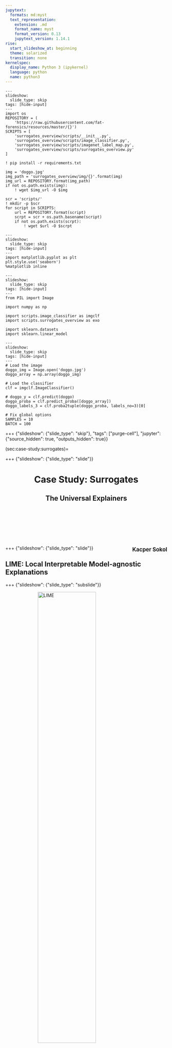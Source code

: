 ```yaml
---
jupytext:
  formats: md:myst
  text_representation:
    extension: .md
    format_name: myst
    format_version: 0.13
    jupytext_version: 1.14.1
rise:
  start_slideshow_at: beginning
  theme: solarized
  transition: none
kernelspec:
  display_name: Python 3 (ipykernel)
  language: python
  name: python3
---
```


```{code-cell} ipython3
---
slideshow:
  slide_type: skip
tags: [hide-input]
---
import os
REPOSITORY = (
    'https://raw.githubusercontent.com/fat-forensics/resources/master/{}')
SCRIPTS = [
    'surrogates_overview/scripts/__init__.py',
    'surrogates_overview/scripts/image_classifier.py',
    'surrogates_overview/scripts/imagenet_label_map.py',
    'surrogates_overview/scripts/surrogates_overview.py'
]

! pip install -r requirements.txt

img = 'doggo.jpg'
img_path = 'surrogates_overview/img/{}'.format(img)
img_url = REPOSITORY.format(img_path)
if not os.path.exists(img):
    ! wget $img_url -O $img

scr = 'scripts/'
! mkdir -p $scr
for script in SCRIPTS:
    url = REPOSITORY.format(script)
    scrpt = scr + os.path.basename(script)
    if not os.path.exists(scrpt):
        ! wget $url -O $scrpt
```

```{code-cell} ipython3
---
slideshow:
  slide_type: skip
tags: [hide-input]
---
import matplotlib.pyplot as plt
plt.style.use('seaborn')
%matplotlib inline
```

```{code-cell} ipython3
---
slideshow:
  slide_type: skip
tags: [hide-input]
---
from PIL import Image

import numpy as np

import scripts.image_classifier as imgclf
import scripts.surrogates_overview as exo

import sklearn.datasets
import sklearn.linear_model
```

```{code-cell} ipython3
---
slideshow:
  slide_type: skip
tags: [hide-input]
---
# Load the image
doggo_img = Image.open('doggo.jpg')
doggo_array = np.array(doggo_img)

# Load the classifier
clf = imgclf.ImageClassifier()

# doggo_y = clf.predict(doggo)
doggo_proba = clf.predict_proba([doggo_array])
doggo_labels_3 = clf.proba2tuple(doggo_proba, labels_no=3)[0]

# Fix global options
SAMPLES = 10
BATCH = 100
```

+++ {"slideshow": {"slide_type": "skip"}, "tags": ["purge-cell"], "jupyter": {"source_hidden": true, "outputs_hidden": true}}

(sec:case-study:surrogates)=

+++ {"slideshow": {"slide_type": "slide"}}

<h1 style="text-align: center">Case Study: Surrogates</h1>
<h2 style="text-align: center">The Universal Explainers</h2>
<br><br><br><br><br><br>
<p style="vertical-align:bottom; float:right; font-size: 120%;"><b>Kacper Sokol</b></p>

+++ {"slideshow": {"slide_type": "slide"}}

## LIME: Local Interpretable Model-agnostic Explanations ##

+++ {"slideshow": {"slide_type": "subslide"}}

<img width="60%" align="middle" src="../../../assets/images/figures/lime.png" alt="LIME" style="display: block; margin-left: auto; margin-right: auto;">
    
<span style="font-size: 18px;">(*Ribeiro et al., 2016. "Why should I trust you?" Explaining the predictions of any classifier*)</span>

+++ {"slideshow": {"slide_type": "subslide"}}

### Benefits ###

<div class="row">
<div class="column">

* **Model-agnostic** – work with any black box
* **Post-hoc** – can be retrofitted into pre-existing predictors
* **Data-universal** – work with image, tabular and text data because of interpretable data representations

</div>
<div class="column">
<br><br>

<!-- https://www.kindpng.com/imgv/hTbmhJ_silver-bullet-image-png-transparent-png/ -->
<img width="90%" align="middle" src="../../../assets/images/figures/bullet.png" alt="silver bullet" style="display: block; margin-left: auto; margin-right: auto;">

</div>
</div>

+++ {"slideshow": {"slide_type": "subslide"}}

### No Free Lunch ###

<div class="row">

<div class="column">

<br>
<img width="90%" align="middle" src="../../../assets/images/figures/stop.png" alt="ante-hoc explainability" style="display: block; margin-left: auto; margin-right: auto;">

</div>

<div class="column fragment">
</br></br></br>

- Post-hoc explainers have poor fidelity
- A **generic** eXplainable Artificial Intelligence process is *beyond our reach* at the moment

</div>

</div>

+++ {"slideshow": {"slide_type": "subslide"}}

### bLIMEy, there has to be a better way... ###

<img width="15%" style="vertical-align:top; float:right;" src="../../../assets/images/figures/blimey.jpg">

bLIMEy &rarr; build LIME yourself\
(*Sokol et al., 2019. bLIMEy: Surrogate prediction explanations beyond LIME*)
* Framework for building surrogate explainers
* Meta-algorithm for operationalising them
* Accompanied by analysis of surrogate building blocks (akin to a user guide)
* Practical recommendations

**Good news:** A means to build flexible, faithful, interactive, ... surrogates\
**Not so good news:** It requires effort

<img width="35%" align="right" src="../../../assets/images/figures/blimey-proc.svg" alt="bLIMEy framework" style="vertical-align:top; float:right;">

+++ {"slideshow": {"slide_type": "skip"}}

### bLIMEy Framework

<img width="90%" align="middle" src="../../../assets/images/figures/blimey-proc.svg" alt="bLIMEy framework" style="display: block; margin-left: auto; margin-right: auto;">

+++ {"slideshow": {"slide_type": "subslide"}}

### Operationalising surrogates ###

</br>
<div class="row">
<div style="flex: 75%;">

- To **use** surrogates, we need to understand
  * their provenance
  * how to (correctly) interpret their explanations

- To **build** surrogates, we should
  * choose suitable building blocks
  * evaluate & validate these

</div>
<div style="flex: 25%;">

<img width="95%" align="middle" src="../../../assets/images/figures/lime.png" alt="LIME" style="display: block; margin-left: auto; margin-right: auto;">

<!-- **LIME: Local Interpretable Model-agnostic Explanations** -->
    
<!-- <span style="font-size: 18px;">(*Ribeiro et al., 2016. "Why should I trust you?" Explaining the predictions of any classifier*)</span> -->

</div>
</div>

+++ {"slideshow": {"slide_type": "slide"}}

## Surrogate Image Explainers ##

+++ {"slideshow": {"slide_type": "subslide"}}

### Image surrogates (LIME) ###

<div class="row">
<div class="column">
<br>
<img width="50%" align="middle" src="../../../assets/images/figures/lime.png" alt="LIME" style="display: block; margin-left: auto; margin-right: auto;">

</div>
<div class="column fragment">
<br>
<img width="70%" align="middle" src="../../../assets/images/figures/surrogate-images.svg" alt="bLIMEy image" style="display: block; margin-left: auto; margin-right: auto;">

</div>
</div>

+++ {"slideshow": {"slide_type": "-"}}

<img width="70%" align="middle" src="../../../assets/images/figures/blimey_img.png" alt="bLIMEy image explanation" style="display: block; margin-left: auto; margin-right: auto;">

+++ {"slideshow": {"slide_type": "subslide"}}

### Segmentation-based interpretable representation ###

</br>
<img height="100%" align="middle" src="../../../assets/images/figures/int_rep-img_ir.svg" alt="bLIMEy image interpretable representation -- forward" style="display: block; margin-left: auto; margin-right: auto;">
<br>
<img height="100%" align="middle" src="../../../assets/images/figures/int_rep-img_ri.svg" alt="bLIMEy image interpretable representation -- reverse" style="display: block; margin-left: auto; margin-right: auto;">

+++ {"slideshow": {"slide_type": "subslide"}}

### Black-box prediction ###

```{code-cell} ipython3
---
slideshow:
  slide_type: skip
tags: [hide-input]
---
classification = exo.plot_image_prediction(doggo_labels_3, doggo_array)
```

```{code-cell} ipython3
---
slideshow:
  slide_type: '-'
tags: [hide-input]
---
classification
```

+++ {"slideshow": {"slide_type": "subslide"}}

### Prediction explanation ###

```{code-cell} ipython3
---
slideshow:
  slide_type: skip
tags: [hide-input]
---
# LIME explanation for tennis ball/golden retriever/Labrador retriever <->
# image colouring <-> bar plot
explain_classes = [(i[0], i[2]) for i in doggo_labels_3]
blimey_image = exo.build_image_blimey(
    doggo_array,
    clf.predict_proba,
    explain_classes,
    explanation_size=5,
    segments_number=13,
    occlusion_colour='mean',
    samples_number=SAMPLES,
    batch_size=BATCH,
    random_seed=42)
```

```{code-cell} ipython3
---
slideshow:
  slide_type: '-'
tags: [hide-input]
---
exo.plot_image_explanation(blimey_image, explain_classes[0])
```

+++ {"slideshow": {"slide_type": "subslide"}}

### Prediction explanation ###

```{code-cell} ipython3
---
slideshow:
  slide_type: '-'
tags: [hide-input]
---
exo.plot_image_explanation(blimey_image, explain_classes[1])
```

```{code-cell} ipython3
---
slideshow:
  slide_type: skip
tags: [hide-input]
---
exo.plot_image_explanation(blimey_image, explain_classes[2])
```

+++ {"slideshow": {"slide_type": "subslide"}}

### Explainer demo ###

```{code-cell} ipython3
---
slideshow:
  slide_type: skip
tags: [hide-input]
---
# Configure widgets to select occlusion colour, segmentation granularity and
# explained class
colour_selection = {
    i: i for i in ['mean', 'black', 'white', 'randomise-patch', 'green']
}
granularity_selection = {'low': 13, 'medium': 30, 'high': 50}
class_selection = {label: class_id for label, class_id in explain_classes}
```

```{code-cell} ipython3
---
slideshow:
  slide_type: skip
tags: [hide-input]
---
# Generate explanations
blimey_image_collection = {}
for gran_name, gran_number in granularity_selection.items():
    blimey_image_collection[gran_name] = {}
    for col_name in colour_selection:
        blimey_image_collection[gran_name][col_name] = exo.build_image_blimey(
            doggo_array,
            clf.predict_proba,
            explain_classes,
            explanation_size=5,
            segments_number=gran_number,
            occlusion_colour=col_name,
            samples_number=SAMPLES,
            batch_size=BATCH,
            random_seed=42)
```

```{code-cell} ipython3
---
slideshow:
  slide_type: skip
tags: [hide-input]
---
# Plot bar-plot explanation, image explanation and randomly occluded example
surrogate_image_explainer = exo.generate_image_widget(
    blimey_image_collection,
    granularity_selection,
    colour_selection,
    class_selection)
```

```{code-cell} ipython3
---
slideshow:
  slide_type: '-'
tags: [hide-input]
---
surrogate_image_explainer
```

+++ {"slideshow": {"slide_type": "subslide"}}

### Segmentation granularity and occlusion colour – 5 segments ###
<img width="65%" align="middle" src="../../../assets/images/figures/intrep_img_5.svg" alt="bLIMEy image -- 5 segments" style="display: block; margin-left: auto; margin-right: auto;">

+++ {"slideshow": {"slide_type": "subslide"}}

### Segmentation granularity and occlusion colour – 40 segments ###

<img width="65%" align="middle" src="../../../assets/images/figures/intrep_img_40.svg" alt="bLIMEy image -- 40 segments" style="display: block; margin-left: auto; margin-right: auto;">

+++ {"slideshow": {"slide_type": "slide"}}

## Surrogate Explainers of Tabular Data ##

+++ {"slideshow": {"slide_type": "subslide"}}

### Classifying iris flowers ###

<img width="30%" align="middle" src="../../../assets/images/figures/iris.png" alt="Iris Data Set" style="display: block; margin-left: auto; margin-right: auto;">
<img width="70%" align="middle" src="../../../assets/images/figures/iris-classes.jpeg" alt="Iris Classes" style="display: block; margin-left: auto; margin-right: auto;">

```{code-cell} ipython3
---
slideshow:
  slide_type: skip
tags: [hide-input]
---
# Load the iris data set
iris = sklearn.datasets.load_iris()
iris_X = iris.data  # [:, :2]  #  take the first two features only
iris_y = iris.target

iris_labels = iris.target_names
iris_feature_names = iris.feature_names

label2class = {lab: i for i, lab in enumerate(iris_labels)}
feature2name = {i: feat for i, feat in enumerate(iris_feature_names)}

# Fit the classifier
logreg = sklearn.linear_model.LogisticRegression(C=1e5)
logreg.fit(iris_X, iris_y)
```

```{code-cell} ipython3
---
slideshow:
  slide_type: skip
tags: [hide-input]
---
# Configure widgets to select explained instance, discretisation and
# explained class
_dtype = iris_X.dtype
explained_instances = {
    'setosa': np.array([5, 3.5, 1.5, 0.25]).astype(_dtype),
    'versicolor': np.array([5.5, 2.75, 4.5, 1.25]).astype(_dtype),
    'virginica': np.array([7, 3, 5.5, 2.25]).astype(_dtype)
}

petal_length_idx = iris_feature_names.index('petal length (cm)')
petal_length_bins = [1, 2, 3, 4, 5, 6, 7]
petal_width_idx = iris_feature_names.index('petal width (cm)')
petal_width_bins = [0, .5, 1, 1.5, 2, 2.5]
discretisation = {
    petal_length_idx: {
        'range': petal_length_bins,
        'default': [2, 3],
        'step': 1
    },
    petal_width_idx: {
        'range': petal_width_bins,
        'default': [.5, 1],
        'step': .5
    }
}

# Fix global options
SAMPLE_IRIS = False
IRIS_SAMPLES = 50000
```

```{code-cell} ipython3
---
slideshow:
  slide_type: skip
tags: [hide-input]
---
surrogate_tabular_explainer = exo.generate_tabular_widget(
    explained_instances,
    discretisation,
    label2class,
    feature2name,
    iris_X,
    iris_y,
    logreg.predict_proba,
    samples_number=IRIS_SAMPLES,
    sample=SAMPLE_IRIS,
    random_seed=42)
```

+++ {"slideshow": {"slide_type": "subslide"}}

### Tabular surrogates (LIME) ###

<div class="row">
<div class="column">
<br>
<img width="50%" align="middle" src="../../../assets/images/figures/lime.png" alt="LIME" style="display: block; margin-left: auto; margin-right: auto;">

</div>
<div class="column fragment">
<br>
<img width="70%" align="middle" src="../../../assets/images/figures/surrogate-tabular.svg" alt="bLIMEy tabular" style="display: block; margin-left: auto; margin-right: auto;">

</div>
</div>

+++ {"slideshow": {"slide_type": "-"}}

<img width="70%" align="middle" src="../../../assets/images/figures/blimey_tab.png" alt="bLIMEy tabular explanation" style="display: block; margin-left: auto; margin-right: auto;">

+++ {"slideshow": {"slide_type": "subslide"}}

### Interpretable representation ###
<br>
<img width="66%" align="middle" src="../../../assets/images/figures/tab1.svg" alt="bLIMEy tabular interpretable representation -- forward" style="display: block; margin-left: auto; margin-right: auto;">
<br>
<img width="33%" align="middle" src="../../../assets/images/figures/tab2.svg" alt="bLIMEy tabular interpretable representation -- reverse" style="display: block; margin-left: auto; margin-right: auto;">

+++ {"slideshow": {"slide_type": "subslide"}}

### Explainer demo ###

```{code-cell} ipython3
---
slideshow:
  slide_type: '-'
tags: [hide-input]
---
surrogate_tabular_explainer
```

+++ {"slideshow": {"slide_type": "subslide"}}

### But why? Meaning of the explanations ###
<br>
<img width="45%" align="middle" src="../../../assets/images/figures/tabular_ir_top-left.png" alt="bLIMEy tabular toy interpretable representation" style="display: block; margin-left: auto; margin-right: auto;">

+++ {"slideshow": {"slide_type": "subslide"}}

### But why? Meaning of the explanations (ctd.) ###
<br>
<br>
<img width="100%" align="middle" src="../../../assets/images/figures/blimey_ols.svg" alt="bLIMEy tabular analytical OLS solution" style="display: block; margin-left: auto; margin-right: auto;">

+++ {"slideshow": {"slide_type": "slide"}}

## Take-home Messages

+++ {"slideshow": {"slide_type": "subslide"}}

> Explainability algorithms **are not** *monolithic* entities

+++ {"slideshow": {"slide_type": "subslide"}}

> Explainers need to be **configured** or **tailor-made** for the application at hand

+++ {"slideshow": {"slide_type": "subslide"}}

> These are **diagnostic tools** that only become **explainers** when their  
> *provenance*, *caveats*, *properties* and *outputs* are well-understood

+++ {"slideshow": {"slide_type": "subslide"}}

> Do we really need to use complex methods to solve the problem at hand?
>
> * AI
> * ML
> * DL
> * [*insert the name of a new technology*]

+++ {"slideshow": {"slide_type": "slide"}}

## Where to Go from Here ##

+++ {"slideshow": {"slide_type": "subslide"}}

<img width="10%" style="vertical-align:top; float:right;" src="../../../assets/images/fatf.png">
<h3><tt>FAT Forensics</tt> &lt;<a href="https://fat-forensics.org/">https://fat-forensics.org/</a>&gt;</h3>
<br>

* A modular Python toolkit for algorithmic Fairness, Accountability and **Transparency**
* Aimed at both *end-users* and *domain experts*
* Built for *research* and *deployment*

<br>

<hr>

<br>

- *Sokol et al., 2020. FAT Forensics: A Python toolbox for implementing and deploying fairness, accountability and transparency algorithms in predictive systems*
- *Sokol et al., 2022. FAT Forensics: A Python toolbox for algorithmic fairness, accountability and transparency*

+++ {"slideshow": {"slide_type": "subslide"}}

<img width="25%" style="vertical-align:top; float:right;" src="../../../assets/images/2020ecmlpkdd.png">
<h3>ECML-PKDD 2020 hands-on explainability tutorial</h3>
<br><br>

Tutorial resources: https://events.fat-forensics.org/2020_ecml-pkdd

<br>

<hr>

<br>

- *Sokol et al., 2020. What and How of Machine Learning Transparency: Building Bespoke Explainability Tools with Interoperable Algorithmic Components*

+++ {"slideshow": {"slide_type": "subslide"}}

<img width="15%" style="vertical-align:top; float:right;" src="../../../assets/images/TAILOR-logo-light-background.png">
<img width="10%" style="vertical-align:top; float:right;" src="../../../assets/images/iai-cdt.png">
<h3>Extra resources</h3>
<br><br>

* 2021 TAILOR – Summer School session
* University of Bristol Centre for Doctoral Training in Interactive Artificial Intelligence – BIAS Summer School session
* 2021 The Alan Turing Institute's AI UK
* …

<br>

<hr>

<br>

- <https://events.fat-forensics.org/>
- <https://github.com/fat-forensics/resources>

+++ {"slideshow": {"slide_type": "subslide"}}

<img width="20%" style="vertical-align:top; float:right;" src="../../../assets/images/turing.png">
<h3>Self-paced online learning materials</h3>
<br>
<!-- <br> -->

* Interactive online training resources on *interpretability*, *explainability* and *transparency*
* To be published in *late 2022 / early 2023*

<h3>PhD / Master's Course materials</h3>
<br>
<!-- <br> -->

* Comprehensive overview of *interpretability*, *explainability* and *transparency*
* To be published *sometime in 2023*
* (Possibly transformed into a MOOC later in the year)

+++ {"slideshow": {"slide_type": "slide"}}

&nbsp;

+++ {"slideshow": {"slide_type": "slide"}}

## Helpers ##

+++ {"slideshow": {"slide_type": "subslide"}}

### Feature partition ###

<div class="row">
<div class="column">
<br><br>
<img width="90%" align="bottom" src="../../../assets/images/figures/discretisation_dist_annotated.png" alt="bLIMEy tabular toy partition 1" style="display: block; margin-left: auto; margin-right: auto; bottom: 0;">

</div>
<div class="column">
<br>
<img width="90%" align="bottom" src="../../../assets/images/figures/discretisation_class_annotated.png" alt="bLIMEy tabular toy partition 2" style="display: block; margin-left: auto; margin-right: auto; bottom: 0;">

</div>
</div>

+++ {"slideshow": {"slide_type": "subslide"}}

### Feature partition (ctd.) ###

<div class="row">
<div class="column">
<br>
<img width="90%" align="bottom" src="../../../assets/images/figures/part-global_quartile_discretisation.svg" alt="bLIMEy tabular global quartile partition" style="display: block; margin-left: auto; margin-right: auto;">

</div>
<div class="column">
<br>
<img width="90%" align="bottom" src="../../../assets/images/figures/part-local_quartile_discretisation.svg" alt="bLIMEy tabular local quartile partition" style="display: block; margin-left: auto; margin-right: auto;">

</div>
<div class="column">
<br>
<img width="90%" align="bottom" src="../../../assets/images/figures/part-global_dt_discretisation.svg" alt="bLIMEy tabular global tree partition" style="display: block; margin-left: auto; margin-right: auto;">

</div>
<div class="column">
<br>
<img width="90%" align="bottom" src="../../../assets/images/figures/part-local_dt_discretisation.svg" alt="bLIMEy tabular local tree partition" style="display: block; margin-left: auto; margin-right: auto;">

</div>
</div>

+++ {"slideshow": {"slide_type": "subslide"}}

### Sampling ###
<div class="row">
<div class="column">
<br>
<img width="90%" align="bottom" src="../../../assets/images/figures/iris_sample_normal.svg" alt="bLIMEy tabular sampling -- normal" style="display: block; margin-left: auto; margin-right: auto;">

</div>
<div class="column">
<br>
<img width="90%" align="bottom" src="../../../assets/images/figures/iris_sample_truncated_normal.svg" alt="bLIMEy tabular sampling -- truncated normal" style="display: block; margin-left: auto; margin-right: auto;">

</div>
<div class="column">
<br>
<img width="90%" align="bottom" src="../../../assets/images/figures/iris_sample_mixup.svg" alt="bLIMEy tabular sampling -- mixup" style="display: block; margin-left: auto; margin-right: auto;">

</div>
<div class="column">
<br>
<img width="90%" align="bottom" src="../../../assets/images/figures/iris_sample_normal_class_discovery.svg" alt="bLIMEy tabular sampling -- normal class discovery" style="display: block; margin-left: auto; margin-right: auto;">

</div>
</div>

+++ {"slideshow": {"slide_type": "slide"}}

&nbsp;

